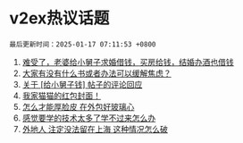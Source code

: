 # v2ex热议话题

`最后更新时间：2025-01-17 07:11:53 +0800`

1. [难受了，老婆给小舅子求婚借钱，买房给钱，结婚办酒也借钱](https://www.v2ex.com/t/1105435)
1. [大家有没有什么书或者办法可以缓解焦虑？](https://www.v2ex.com/t/1105428)
1. [关于 [给小舅子钱] 帖子的评论回应](https://www.v2ex.com/t/1105494)
1. [我家猫猫的红包封面！](https://www.v2ex.com/t/1105467)
1. [怎么才能厚脸皮 在外包好玻璃心](https://www.v2ex.com/t/1105453)
1. [感觉要学的技术太多了学不过来怎么办](https://www.v2ex.com/t/1105429)
1. [外地人 注定没法留在上海 这种情况怎么破](https://www.v2ex.com/t/1105580)

